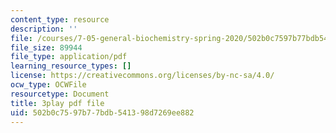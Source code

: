 ```yaml
---
content_type: resource
description: ''
file: /courses/7-05-general-biochemistry-spring-2020/502b0c7597b77bdb541398d7269ee882_33w-baH49rA.pdf
file_size: 89944
file_type: application/pdf
learning_resource_types: []
license: https://creativecommons.org/licenses/by-nc-sa/4.0/
ocw_type: OCWFile
resourcetype: Document
title: 3play pdf file
uid: 502b0c75-97b7-7bdb-5413-98d7269ee882
---
```

